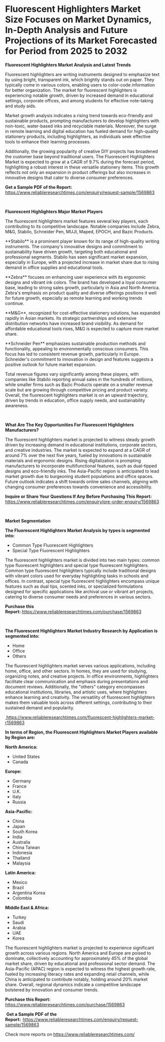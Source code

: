 <p><h1>Fluorescent Highlighters Market Size Focuses on Market Dynamics, In-Depth Analysis and Future Projections of its Market Forecasted for Period from 2025 to 2032</h1></p><p><strong>Fluorescent Highlighters Market Analysis and Latest Trends</strong></p>
<p><p>Fluorescent highlighters are writing instruments designed to emphasize text by using bright, transparent ink, which brightly stands out on paper. They typically come in various colors, enabling users to color-code information for better organization. The market for fluorescent highlighters is experiencing notable growth, driven by increased demand in educational settings, corporate offices, and among students for effective note-taking and study aids.</p><p>Market growth analysis indicates a rising trend towards eco-friendly and sustainable products, prompting manufacturers to develop highlighters with non-toxic, water-based inks and recyclable materials. Moreover, the surge in remote learning and digital education has fueled demand for high-quality stationery products, including highlighters, as individuals seek effective tools to enhance their learning processes.</p><p>Additionally, the growing popularity of creative DIY projects has broadened the customer base beyond traditional users. The Fluorescent Highlighters Market is expected to grow at a CAGR of 9.7% during the forecast period, highlighting a robust interest in these versatile stationery items. This growth reflects not only an expansion in product offerings but also increases in innovative designs that cater to diverse consumer preferences.</p></p>
<p><strong>Get a Sample PDF of the Report:&nbsp;</strong> <a href="https://www.reliableresearchtimes.com/enquiry/request-sample/1569863?utm_campaign=2205&utm_medium=2&utm_source=Github&utm_content=ia&utm_term=25032025&utm_id=fluorescent-highlighters">https://www.reliableresearchtimes.com/enquiry/request-sample/1569863</a></p>
<p>&nbsp;</p>
<p><strong>Fluorescent Highlighters Major Market Players</strong></p>
<p><p>The fluorescent highlighters market features several key players, each contributing to its competitive landscape. Notable companies include Zebra, M&G, Stabilo, Schneider Pen, MUJI, Maped, EPOCH, and Bazic Products.</p><p>**Stabilo** is a prominent player known for its range of high-quality writing instruments. The company's innovative designs and commitment to sustainability have driven growth, targeting both educational and professional segments. Stabilo has seen significant market expansion, especially in Europe, with a projected increase in market share due to rising demand in office supplies and educational tools.</p><p>**Zebra** focuses on enhancing user experience with its ergonomic designs and vibrant ink colors. The brand has developed a loyal consumer base, leading to strong sales growth, particularly in Asia and North America. Zebra's emphasis on product quality and diverse offerings positions it well for future growth, especially as remote learning and working trends continue.</p><p>**M&G**, recognized for cost-effective stationery solutions, has expanded rapidly in Asian markets. Its strategic partnerships and extensive distribution networks have increased brand visibility. As demand for affordable educational tools rises, M&G is expected to capture more market share.</p><p>**Schneider Pen** emphasizes sustainable production methods and functionality, appealing to environmentally conscious consumers. This focus has led to consistent revenue growth, particularly in Europe. Schneider's commitment to innovation in design and features suggests a positive outlook for future market expansion.</p><p>Total revenue figures vary significantly among these players, with companies like Stabilo reporting annual sales in the hundreds of millions, while smaller firms such as Bazic Products operate on a smaller revenue scale but are growing through competitive pricing and product variety. Overall, the fluorescent highlighters market is on an upward trajectory, driven by trends in education, office supply needs, and sustainability awareness.</p></p>
<p>&nbsp;</p>
<p><strong>What Are The Key Opportunities For Fluorescent Highlighters Manufacturers?</strong></p>
<p><p>The fluorescent highlighters market is projected to witness steady growth driven by increasing demand in educational institutions, corporate sectors, and creative industries. The market is expected to expand at a CAGR of around 7% over the next five years, fueled by innovations in sustainable materials and ergonomic designs. Rising digitalization is prompting manufacturers to incorporate multifunctional features, such as dual-tipped designs and eco-friendly inks. The Asia-Pacific region is anticipated to lead market growth due to burgeoning student populations and office spaces. Future outlook indicates a shift towards online sales channels, aligning with changing consumer preferences towards convenience and accessibility.</p></p>
<p><strong>Inquire or Share Your Questions If Any Before Purchasing This Report:</strong> <a href="https://www.reliableresearchtimes.com/enquiry/pre-order-enquiry/1569863?utm_campaign=2205&utm_medium=2&utm_source=Github&utm_content=ia&utm_term=25032025&utm_id=fluorescent-highlighters">https://www.reliableresearchtimes.com/enquiry/pre-order-enquiry/1569863</a></p>
<p>&nbsp;</p>
<p><strong>Market Segmentation</strong></p>
<p><strong>The Fluorescent Highlighters Market Analysis by types is segmented into:</strong></p>
<p><ul><li>Common Type Fluorescent Highlighters</li><li>Special Type Fluorescent Highlighters</li></ul></p>
<p><p>The fluorescent highlighters market is divided into two main types: common type fluorescent highlighters and special type fluorescent highlighters. Common type fluorescent highlighters typically include traditional designs with vibrant colors used for everyday highlighting tasks in schools and offices. In contrast, special type fluorescent highlighters encompass unique features such as dual tips, scented inks, or specialized formulations designed for specific applications like archival use or vibrant art projects, catering to diverse consumer needs and preferences in various sectors.</p></p>
<p><strong>Purchase this Report:&nbsp;</strong><a href="https://www.reliableresearchtimes.com/purchase/1569863?utm_campaign=2205&utm_medium=2&utm_source=Github&utm_content=ia&utm_term=25032025&utm_id=fluorescent-highlighters">https://www.reliableresearchtimes.com/purchase/1569863</a></p>
<p>&nbsp;</p>
<p><strong>The Fluorescent Highlighters Market Industry Research by Application is segmented into:</strong></p>
<p><ul><li>Home</li><li>Office</li><li>Others</li></ul></p>
<p><p>The fluorescent highlighters market serves various applications, including home, office, and other sectors. In homes, they are used for studying, organizing notes, and creative projects. In office environments, highlighters facilitate clear communication and emphasis during presentations and document reviews. Additionally, the "others" category encompasses educational institutions, libraries, and artistic uses, where highlighters enhance learning and creativity. The versatility of fluorescent highlighters makes them valuable tools across different settings, contributing to their sustained demand and popularity.</p></p>
<p><a href="https://www.reliableresearchtimes.com/fluorescent-highlighters-market-r1569863?utm_campaign=2205&utm_medium=2&utm_source=Github&utm_content=ia&utm_term=25032025&utm_id=fluorescent-highlighters">&nbsp;https://www.reliableresearchtimes.com/fluorescent-highlighters-market-r1569863</a></p>
<p><strong>In terms of Region, the Fluorescent Highlighters Market Players available by Region are:</strong></p>
<p>
    <p> <strong> North America: </strong>
        <ul>
            <li>United States</li>
            <li>Canada</li>
        </ul>
        </p> 
    <p> <strong> Europe: </strong>
        <ul>
            <li>Germany</li>
            <li>France</li>
            <li>U.K.</li>
            <li>Italy</li>
            <li>Russia</li>
        </ul>
        </p> 
    <p> <strong> Asia-Pacific: </strong>
        <ul>
            <li>China</li>
            <li>Japan</li>
            <li>South Korea</li>
            <li>India</li>
            <li>Australia</li>
            <li>China Taiwan</li>
            <li>Indonesia</li>
            <li>Thailand</li>
            <li>Malaysia</li>
        </ul>
        </p> 
    <p> <strong> Latin America: </strong>
        <ul>
            <li>Mexico</li>
            <li>Brazil</li>
            <li>Argentina Korea</li>
            <li>Colombia</li>
        </ul>
        </p> 
    <p> <strong> Middle East & Africa: </strong>
        <ul>
            <li>Turkey</li>
            <li>Saudi</li>
            <li>Arabia</li>
            <li>UAE</li>
            <li>Korea</li>
        </ul>
    </p>
    </p>
<p><p>The fluorescent highlighters market is projected to experience significant growth across various regions. North America and Europe are poised to dominate, collectively accounting for approximately 45% of the global market share, driven by educational and professional sector demand. The Asia-Pacific (APAC) region is expected to witness the highest growth rate, fueled by increasing literacy rates and expanding retail channels, while China is anticipated to contribute notably, holding around 20% market share. Overall, regional dynamics indicate a competitive landscape bolstered by innovation and consumer trends.</p></p>
<p><strong>Purchase this Report: </strong><a href="https://www.reliableresearchtimes.com/purchase/1569863?utm_campaign=2205&utm_medium=2&utm_source=Github&utm_content=ia&utm_term=25032025&utm_id=fluorescent-highlighters">https://www.reliableresearchtimes.com/purchase/1569863</a></p>
<p>&nbsp;<strong>Get a Sample PDF of the Report:&nbsp;&nbsp;</strong><a href="https://www.reliableresearchtimes.com/enquiry/request-sample/1569863?utm_campaign=2205&utm_medium=2&utm_source=Github&utm_content=ia&utm_term=25032025&utm_id=fluorescent-highlighters">https://www.reliableresearchtimes.com/enquiry/request-sample/1569863</a></p>
<p><strong></strong></p>
<p>Check more reports on <a href="https://www.reliableresearchtimes.com/?utm_campaign=2205&utm_medium=2&utm_source=Github&utm_content=ia&utm_term=25032025&utm_id=fluorescent-highlighters">https://www.reliableresearchtimes.com/</a></p>